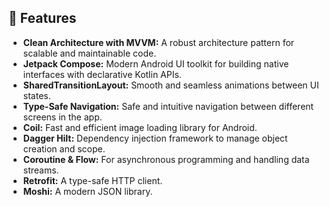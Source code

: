 ## 🚀 Features
- **Clean Architecture with MVVM:** A robust architecture pattern for scalable and maintainable code.
- **Jetpack Compose:** Modern Android UI toolkit for building native interfaces with declarative Kotlin APIs.
- **SharedTransitionLayout:** Smooth and seamless animations between UI states.
- **Type-Safe Navigation:** Safe and intuitive navigation between different screens in the app.
- **Coil:** Fast and efficient image loading library for Android.
- **Dagger Hilt:** Dependency injection framework to manage object creation and scope.
- **Coroutine & Flow:** For asynchronous programming and handling data streams.
- **Retrofit:** A type-safe HTTP client.
- **Moshi:** A modern JSON library.
